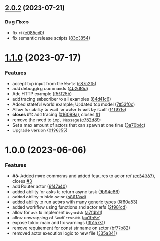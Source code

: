 ## [2.0.2](https://github.com/wasmcompute/tokactor/compare/v2.0.1...v2.0.2) (2023-07-21)


### Bug Fixes

* fix ci ([e085cd0](https://github.com/wasmcompute/tokactor/commit/e085cd01d33489a9d6cc61361a74403c8e3c3b0c))
* fix semantic release scripts ([83c3854](https://github.com/wasmcompute/tokactor/commit/83c38542f0ffc98fb68801e70dd1071d80bdacfc))

# [1.1.0](https://github.com/wasmcompute/tokactor/compare/v1.0.0...v1.1.0) (2023-07-17)


### Features

* accept tcp input from the `World` ([e87c2f5](https://github.com/wasmcompute/tokactor/commit/e87c2f5d94080516e2dd33e5b10a4b443e6c5c15))
* add debugging commands ([4b2d10d](https://github.com/wasmcompute/tokactor/commit/4b2d10d64b07cf57ffabd865e658e81e10c3470c))
* Add HTTP example ([f56f25b](https://github.com/wasmcompute/tokactor/commit/f56f25bfcc0c53799d28bcedec08b9485d11f531))
* add tracing subscriber to all examples ([84d41c6](https://github.com/wasmcompute/tokactor/commit/84d41c675cb9bb6e2ce29c21b8361f72fced729f))
* Added stateful world example; Updated tcp model ([7853f0c](https://github.com/wasmcompute/tokactor/commit/7853f0c0ff07a60bf5afcf2c4d3c6d27c805d049))
* Allow for ability to wait for actor to exit by itself ([f4f981e](https://github.com/wasmcompute/tokactor/commit/f4f981eb2e8b38501a7e3b3481f8fe96ceaab40c))
* **closes #1:** add tracing ([016099a](https://github.com/wasmcompute/tokactor/commit/016099a318c45936982a400f7c141130ce03da3f)), closes [#1](https://github.com/wasmcompute/tokactor/issues/1)
* remove the need to `impl Message` ([e752d89](https://github.com/wasmcompute/tokactor/commit/e752d89aa4eb02d9c31e8a64cba6b73550c53d54))
* Set a max amount of actors that can spawn at one time ([3a70bdc](https://github.com/wasmcompute/tokactor/commit/3a70bdcbb894f7c3927ab487264041adc38c5ac3))
* Upgrade version ([0136355](https://github.com/wasmcompute/tokactor/commit/01363558e37ad4bde37d90cf1b8cb87be03a40d5))

# 1.0.0 (2023-06-06)


### Features

* **#3:** Added more comments and added features to actor ref ([ed34387](https://github.com/wasmcompute/tokactor/commit/ed3438756bc92d7b1a9b0ff7fe4da9f7b0d682af)), closes [#3](https://github.com/wasmcompute/tokactor/issues/3)
* add Router actor ([6f47a40](https://github.com/wasmcompute/tokactor/commit/6f47a40e5ecedc94638a0f6fcf4897cac964fd57))
* added ability for asks to return async task ([9b94c86](https://github.com/wasmcompute/tokactor/commit/9b94c86754946ad6c3715b767cc13920f6f5eb2d))
* added ability to hide actor ([a8613bd](https://github.com/wasmcompute/tokactor/commit/a8613bd7515470d6bcd697bccbfd5621dbacd043))
* added ability to run actors with many generic types ([6f60a53](https://github.com/wasmcompute/tokactor/commit/6f60a531412a582f2ca33e75af4980d09891584b))
* added workflow using functions and actor refs ([2f981cd](https://github.com/wasmcompute/tokactor/commit/2f981cd6fff2cf7c6dafcaf0e0e5ab840121627b))
* allow for `ask` to implement `AsyncAsk` ([a7fdb11](https://github.com/wasmcompute/tokactor/commit/a7fdb11fff0044d201cd51c3081fac9fe5090370))
* allow unwrapping of `SendError<M>` ([aa1fb5c](https://github.com/wasmcompute/tokactor/commit/aa1fb5c3fcee88ae1d2756f2eaa66e97d7d23e0f))
* expose tokio::main and fix warnings ([3b15731](https://github.com/wasmcompute/tokactor/commit/3b1573151aa3a05421e5f1ebfc56aa520868cf7b))
* remove requirement for const str name on actor ([bf77b82](https://github.com/wasmcompute/tokactor/commit/bf77b8249160069932a1a721d156f8001b5950f0))
* removed actor execution logic to new file ([335a341](https://github.com/wasmcompute/tokactor/commit/335a34149b562222b4b1ac50046e8038231bec2f))
